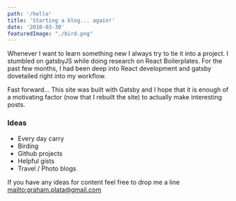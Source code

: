 ```yaml
---
path: '/hello'
title: 'Starting a blog... again!'
date: '2018-03-30'
featuredImage: "./bird.png"
---
```


Whenever I want to learn something new I always try to tie it into a project. I stumbled on gatsbyJS while doing research on React Boilerplates. For the past few months, I had been deep into React development and gatsby dovetailed right into my workflow.

Fast forward... This site was built with Gatsby and I hope that it is enough of a motivating factor (now that I rebuilt the site) to actually make interesting posts.

### Ideas

* Every day carry
* Birding
* Github projects
* Helpful gists
* Travel / Photo blogs

If you have any ideas for content feel free to drop me a line <mailto:graham.plata@gmail.com>
